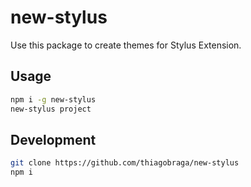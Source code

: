 # new-stylus

Use this package to create themes for Stylus Extension.

## Usage

```sh
npm i -g new-stylus
new-stylus project
```

## Development

```sh
git clone https://github.com/thiagobraga/new-stylus
npm i
```
